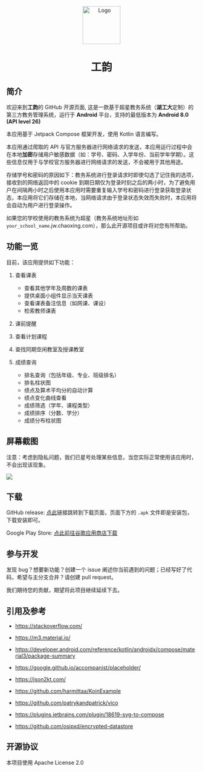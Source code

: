 <div align="center">

<img src="https://github.com/founchoo/GongYun-for-Android/assets/24630338/3d5c2914-0592-4058-9b54-00e958c62b63" alt="Logo" width="100">

# 工韵
</div>

## 简介

欢迎来到**工韵**的 GitHub 开源页面, 这是一款基于超星教务系统（**湖工大**定制）的第三方教务管理系统，运行于 **Android** 平台，支持的最低版本为 **Android 8.0 (API level 26)**

本应用基于 Jetpack Compose 框架开发，使用 Kotlin 语言编写。

本应用通过爬取的 API 与官方服务器进行网络请求的发送，本应用运行过程中会在本地**加密**存储用户敏感数据（如：学号、密码、入学年份、当前学年学期）。这些信息仅用于与学校官方服务器进行网络请求的发送，不会被用于其他用途。

存储学号和密码的原因如下：教务系统进行登录请求时即使勾选了记住我的选项，接收到的网络返回中的 cookie 到期日期仅为登录时刻之后的两小时，为了避免用户在间隔两小时之后使用本应用时需要重复输入学号和密码进行登录获取登录状态，本应用将它们存储在本地，当网络请求由于登录状态失效而失败时，本应用将会自动为用户进行登录操作。

如果您的学校使用的教务系统为超星（教务系统地址形如`your_school_name`.jw.chaoxing.com），那么此开源项目或许将对您有所帮助。

## 功能一览

目前，该应用提供如下功能：

1. 查看课表
   - 查看其他学年及周数的课表
   - 提供桌面小组件显示当天课表
   - 查看课表备注信息（如网课、课设）
   - 检索教师课表
  
2. 课前提醒
  
3. 查看计划课程

4. 查找同期空闲教室及授课教室

5. 成绩查询
   - 排名查询（包括年级、专业、班级排名）
   - 排名柱状图
   - 绩点及算术平均分的自动计算
   - 绩点变化曲线查看
   - 成绩筛选（学年、课程类型）
   - 成绩排序（分数、学分）
   - 成绩分布柱状图

## 屏幕截图

注意：考虑到隐私问题，我们已星号处理某些信息，当您实际正常使用该应用时，不会出现该现象。

<img src="https://github.com/founchoo/GongYun-for-Android/assets/24630338/4140a910-2893-4889-ad12-5cd8ca0882c0">

## 下载

GitHub release: [点此](https://github.com/founchoo/CampusHelper/releases/latest)链接跳转到下载页面，页面下方的 `.apk` 文件即是安装包，下载安装即可。

Google Play Store: [点此前往谷歌应用商店下载](https://play.google.com/store/apps/details?id=com.dart.campushelper)

## 参与开发

发现 bug？想要新功能？创建一个 issue 阐述你当前遇到的问题；已经写好了代码，希望与主分支合并？请创建 pull request。

我们期待您的贡献，期望将此项目继续延续下去。

## 引用及参考

- https://stackoverflow.com/

- https://m3.material.io/

- https://developer.android.com/reference/kotlin/androidx/compose/material3/package-summary

- https://google.github.io/accompanist/placeholder/

- https://json2kt.com/

- https://github.com/harmittaa/KoinExample

- https://github.com/patrykandpatrick/vico

- https://plugins.jetbrains.com/plugin/18619-svg-to-compose

- https://github.com/osipxd/encrypted-datastore


## 开源协议

本项目使用 Apache License 2.0
